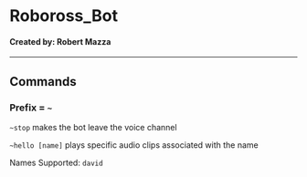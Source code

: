 # Roboross_Bot
#### Created by: Robert Mazza
---
## Commands
### Prefix = `~`
 `~stop` makes the bot leave the voice channel
 
 `~hello [name]` plays specific audio clips associated with the name
 
 Names Supported:
 `david`
 

